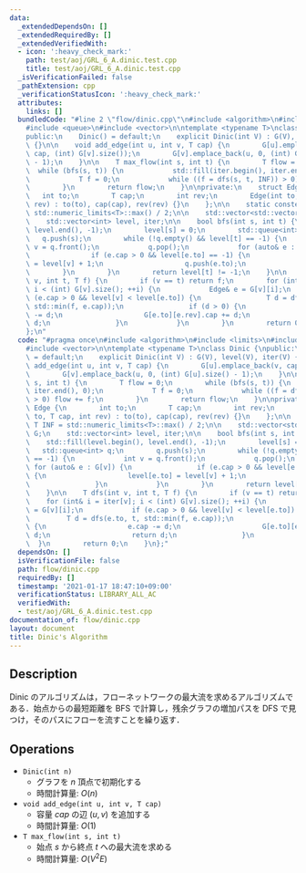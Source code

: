 ```yaml
---
data:
  _extendedDependsOn: []
  _extendedRequiredBy: []
  _extendedVerifiedWith:
  - icon: ':heavy_check_mark:'
    path: test/aoj/GRL_6_A.dinic.test.cpp
    title: test/aoj/GRL_6_A.dinic.test.cpp
  _isVerificationFailed: false
  _pathExtension: cpp
  _verificationStatusIcon: ':heavy_check_mark:'
  attributes:
    links: []
  bundledCode: "#line 2 \"flow/dinic.cpp\"\n#include <algorithm>\n#include <limits>\n\
    #include <queue>\n#include <vector>\n\ntemplate <typename T>\nclass Dinic {\n\
    public:\n    Dinic() = default;\n    explicit Dinic(int V) : G(V), level(V), iter(V)\
    \ {}\n\n    void add_edge(int u, int v, T cap) {\n        G[u].emplace_back(v,\
    \ cap, (int) G[v].size());\n        G[v].emplace_back(u, 0, (int) G[u].size()\
    \ - 1);\n    }\n\n    T max_flow(int s, int t) {\n        T flow = 0;\n      \
    \  while (bfs(s, t)) {\n            std::fill(iter.begin(), iter.end(), 0);\n\
    \            T f = 0;\n            while ((f = dfs(s, t, INF)) > 0) flow += f;\n\
    \        }\n        return flow;\n    }\n\nprivate:\n    struct Edge {\n     \
    \   int to;\n        T cap;\n        int rev;\n        Edge(int to, T cap, int\
    \ rev) : to(to), cap(cap), rev(rev) {}\n    };\n\n    static constexpr T INF =\
    \ std::numeric_limits<T>::max() / 2;\n\n    std::vector<std::vector<Edge>> G;\n\
    \    std::vector<int> level, iter;\n\n    bool bfs(int s, int t) {\n        std::fill(level.begin(),\
    \ level.end(), -1);\n        level[s] = 0;\n        std::queue<int> q;\n     \
    \   q.push(s);\n        while (!q.empty() && level[t] == -1) {\n            int\
    \ v = q.front();\n            q.pop();\n            for (auto& e : G[v]) {\n \
    \               if (e.cap > 0 && level[e.to] == -1) {\n                    level[e.to]\
    \ = level[v] + 1;\n                    q.push(e.to);\n                }\n    \
    \        }\n        }\n        return level[t] != -1;\n    }\n\n    T dfs(int\
    \ v, int t, T f) {\n        if (v == t) return f;\n        for (int& i = iter[v];\
    \ i < (int) G[v].size(); ++i) {\n            Edge& e = G[v][i];\n            if\
    \ (e.cap > 0 && level[v] < level[e.to]) {\n                T d = dfs(e.to, t,\
    \ std::min(f, e.cap));\n                if (d > 0) {\n                    e.cap\
    \ -= d;\n                    G[e.to][e.rev].cap += d;\n                    return\
    \ d;\n                }\n            }\n        }\n        return 0;\n    }\n\
    };\n"
  code: "#pragma once\n#include <algorithm>\n#include <limits>\n#include <queue>\n\
    #include <vector>\n\ntemplate <typename T>\nclass Dinic {\npublic:\n    Dinic()\
    \ = default;\n    explicit Dinic(int V) : G(V), level(V), iter(V) {}\n\n    void\
    \ add_edge(int u, int v, T cap) {\n        G[u].emplace_back(v, cap, (int) G[v].size());\n\
    \        G[v].emplace_back(u, 0, (int) G[u].size() - 1);\n    }\n\n    T max_flow(int\
    \ s, int t) {\n        T flow = 0;\n        while (bfs(s, t)) {\n            std::fill(iter.begin(),\
    \ iter.end(), 0);\n            T f = 0;\n            while ((f = dfs(s, t, INF))\
    \ > 0) flow += f;\n        }\n        return flow;\n    }\n\nprivate:\n    struct\
    \ Edge {\n        int to;\n        T cap;\n        int rev;\n        Edge(int\
    \ to, T cap, int rev) : to(to), cap(cap), rev(rev) {}\n    };\n\n    static constexpr\
    \ T INF = std::numeric_limits<T>::max() / 2;\n\n    std::vector<std::vector<Edge>>\
    \ G;\n    std::vector<int> level, iter;\n\n    bool bfs(int s, int t) {\n    \
    \    std::fill(level.begin(), level.end(), -1);\n        level[s] = 0;\n     \
    \   std::queue<int> q;\n        q.push(s);\n        while (!q.empty() && level[t]\
    \ == -1) {\n            int v = q.front();\n            q.pop();\n           \
    \ for (auto& e : G[v]) {\n                if (e.cap > 0 && level[e.to] == -1)\
    \ {\n                    level[e.to] = level[v] + 1;\n                    q.push(e.to);\n\
    \                }\n            }\n        }\n        return level[t] != -1;\n\
    \    }\n\n    T dfs(int v, int t, T f) {\n        if (v == t) return f;\n    \
    \    for (int& i = iter[v]; i < (int) G[v].size(); ++i) {\n            Edge& e\
    \ = G[v][i];\n            if (e.cap > 0 && level[v] < level[e.to]) {\n       \
    \         T d = dfs(e.to, t, std::min(f, e.cap));\n                if (d > 0)\
    \ {\n                    e.cap -= d;\n                    G[e.to][e.rev].cap +=\
    \ d;\n                    return d;\n                }\n            }\n      \
    \  }\n        return 0;\n    }\n};"
  dependsOn: []
  isVerificationFile: false
  path: flow/dinic.cpp
  requiredBy: []
  timestamp: '2021-01-17 18:47:10+09:00'
  verificationStatus: LIBRARY_ALL_AC
  verifiedWith:
  - test/aoj/GRL_6_A.dinic.test.cpp
documentation_of: flow/dinic.cpp
layout: document
title: Dinic's Algorithm
---
```


## Description

Dinic のアルゴリズムは，フローネットワークの最大流を求めるアルゴリズムである．始点からの最短距離を BFS で計算し，残余グラフの増加パスを DFS で見つけ，そのパスにフローを流すことを繰り返す．

## Operations

- `Dinic(int n)`
    - グラフを $n$ 頂点で初期化する
    - 時間計算量: $O(n)$
- `void add_edge(int u, int v, T cap)`
    - 容量 $cap$ の辺 $(u, v)$ を追加する
    - 時間計算量: $O(1)$
- `T max_flow(int s, int t)`
    - 始点 $s$ から終点 $t$ への最大流を求める
    - 時間計算量: $O(V^2E)$